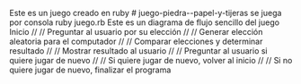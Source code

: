Este es un juego creado en ruby # juego-piedra--papel-y-tijeras se juega por consola ruby juego.rb
Este es un diagrama de flujo sencillo del juego 
Inicio
//
//
Preguntar al usuario por su elección
//
//
Generar elección aleatoria para el computador
//
//
Comparar elecciones y determinar resultado
//
//
Mostrar resultado al usuario
//
//
Preguntar al usuario si quiere jugar de nuevo
//
//
Si quiere jugar de nuevo, volver al inicio
//
//
Si no quiere jugar de nuevo, finalizar el programa
